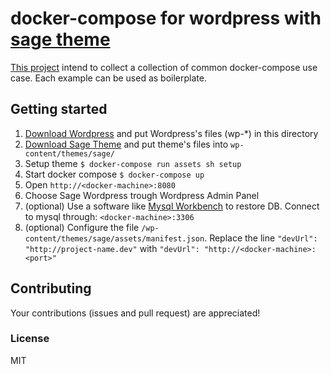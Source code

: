 # docker-compose for wordpress with [sage theme](https://roots.io/sage/)
[This project](https://github.com/chrvadala/docker-compose-examples)
intend to collect a collection of common docker-compose use case.
Each example can be used as boilerplate.

## Getting started

1. [Download Wordpress](https://wordpress.org/latest.zip) and put Wordpress's files (wp-*) in this directory
2. [Download Sage Theme](https://github.com/roots/sage/releases/latest) and put theme's files into `wp-content/themes/sage/`
3. Setup theme ` $ docker-compose run assets sh setup `
4. Start docker compose ` $ docker-compose up `
5. Open `http://<docker-machine>:8080`
6. Choose Sage Wordpress trough Wordpress Admin Panel
7. (optional) Use a software like [Mysql Workbench](http://dev.mysql.com/downloads/workbench/)
    to restore DB. Connect to mysql through: `<docker-machine>:3306`
8. (optional) Configure the file `/wp-content/themes/sage/assets/manifest.json`. Replace the line `"devUrl": "http://project-name.dev"` with `"devUrl": "http://<docker-machine>:<port>"`

## Contributing
Your contributions (issues and pull request) are appreciated!

### License
MIT

